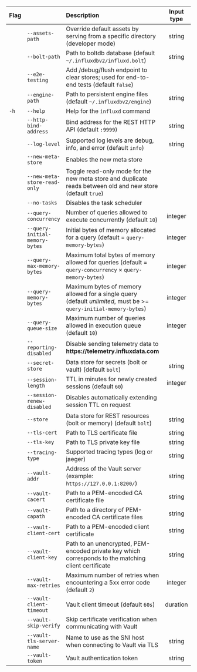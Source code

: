 | Flag |                                | Description                                                                                                       | Input type |
|:---- |:---                            |:-----------                                                                                                       | :--------: |
|      | `--assets-path`                | Override default assets by serving from a specific directory (developer mode)                                     | string     |
|      | `--bolt-path`                  | Path to boltdb database (default `~/.influxdbv2/influxd.bolt`)                                                    | string     |
|      | `--e2e-testing`                | Add /debug/flush endpoint to clear stores; used for end-to-end tests (default `false`)                            |            |
|      | `--engine-path`                | Path to persistent engine files (default `~/.influxdbv2/engine`)                                                  | string     |
| `-h` | `--help`                       | Help for the `influxd` command                                                                                    |            |
|      | `--http-bind-address`          | Bind address for the REST HTTP API (default `:9999`)                                                              | string     |
|      | `--log-level`                  | Supported log levels are debug, info, and error (default `info`)                                                  | string     |
|      | `--new-meta-store`             | Enables the new meta store                                                                                        |            |
|      | `--new-meta-store-read-only`   | Toggle read-only mode for the new meta store and duplicate reads between old and new store (default `true`)       |            |
|      | `--no-tasks`                   | Disables the task scheduler                                                                                       |            |
|      | `--query-concurrency`          | Number of queries allowed to execute concurrently (default `10`)                                                  | integer    |
|      | `--query-initial-memory-bytes` | Initial bytes of memory allocated for a query (default = `query-memory-bytes`)                                    | integer    |
|      | `--query-max-memory-bytes`     | Maximum total bytes of memory allowed for queries (default = `query-concurrency` × `query-memory-bytes`)          | integer    |
|      | `--query-memory-bytes`         | Maximum bytes of memory allowed for a single query (default _unlimited_, must be >= `query-initial-memory-bytes`) | integer    |
|      | `--query-queue-size`           | Maximum number of queries allowed in execution queue (default `10`)                                               | integer    |
|      | `--reporting-disabled`         | Disable sending telemetry data to **https:<nolink>//telemetry.influxdata.com**                                    |            |
|      | `--secret-store`               | Data store for secrets (bolt or vault) (default `bolt`)                                                           | string     |
|      | `--session-length`             | TTL in minutes for newly created sessions (default `60`)                                                          | integer    |
|      | `--session-renew-disabled`     | Disables automatically extending session TTL on request                                                           |            |
|      | `--store`                      | Data store for REST resources (bolt or memory) (default `bolt`)                                                   | string     |
|      | `--tls-cert`                   | Path to TLS certificate file                                                                                      | string     |
|      | `--tls-key`                    | Path to TLS private key file                                                                                      | string     |
|      | `--tracing-type`               | Supported tracing types (log or jaeger)                                                                           | string     |
|      | `--vault-addr `                | Address of the Vault server (example: `https://127.0.0.1:8200/`)                                                  | string     |
|      | `--vault-cacert`               | Path to a PEM-encoded CA certificate file                                                                         | string     |
|      | `--vault-capath`               | Path to a directory of PEM-encoded CA certificate files                                                           | string     |
|      | `--vault-client-cert`          | Path to a PEM-encoded client certificate                                                                          | string     |
|      | `--vault-client-key`           | Path to an unencrypted, PEM-encoded private key which corresponds to the matching client certificate              | string     |
|      | `--vault-max-retries`          | Maximum number of retries when encountering a 5xx error code (default `2`)                                        | integer    |
|      | `--vault-client-timeout`       | Vault client timeout (default `60s`)                                                                              | duration   |
|      | `--vault-skip-verify`          | Skip certificate verification when communicating with Vault                                                       |            |
|      | `--vault-tls-server-name`      | Name to use as the SNI host when connecting to Vault via TLS                                                      | string     |
|      | `--vault-token`                | Vault authentication token                                                                                        | string     |

